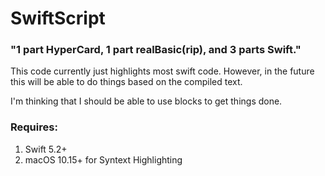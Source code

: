 # SwiftScript

### "1 part HyperCard, 1 part realBasic(rip), and 3 parts Swift."

This code currently just highlights most swift code. However, in the future this will be able to do things based on the compiled text.

I'm thinking that I should be able to use blocks to get things done.

### Requires:
1. Swift 5.2+
2. macOS 10.15+ for Syntext Highlighting
